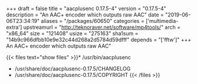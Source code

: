 +++
draft = false
title = "aacplusenc 0.17.5-4"
version = "0.17.5-4"
description = "An AAC+ encoder which outputs raw AAC"
date = "2019-06-06T23:34:19"
aliases = "/packages/60650"
categories = ['multimedia-extra']
upstreamurl = "http://teknoraver.net/software/mp4tools/"
arch = "x86_64"
size = "121408"
usize = "275163"
sha1sum = "14b9c966dfbb10e9e32c44d268a2d5784d59dfff"
depends = "['fftw']"
+++
An AAC+ encoder which outputs raw AAC"

{{< files text="show files" >}}* /usr/bin/aacplusenc
* /usr/share/doc/aacplusenc-0.17.5/CHANGELOG
* /usr/share/doc/aacplusenc-0.17.5/COPYRIGHT
{{< /files >}}